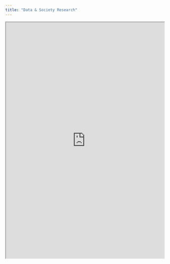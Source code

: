 ```yaml
---
title: "Data & Society Research"
---
```



<iframe height="750" width="100%" src="https://ewelton.github.io/ktest/wiki.html#Data%20&%20Society%20Research"></iframe>

